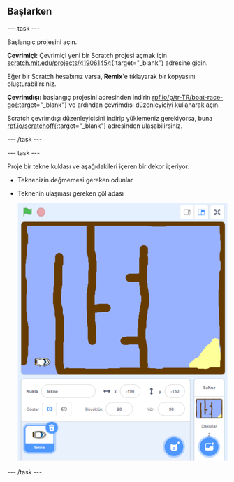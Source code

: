## Başlarken

--- task ---

Başlangıç projesini açın.

**Çevrimiçi:** Çevrimiçi yeni bir Scratch projesi açmak için [scratch.mit.edu/projects/419061454](https://scratch.mit.edu/projects/419061454){:target="_blank"} adresine gidin.

Eğer bir Scratch hesabınız varsa, **Remix**'e tıklayarak bir kopyasını oluşturabilirsiniz.

**Çevrimdışı:** başlangıç projesini adresinden indirin [rpf.io/p/tr-TR/boat-race-go](http://rpf.io/p/tr-TR/boat-race-go){:target="_blank"} ve ardından çevrimdışı düzenleyiciyi kullanarak açın.

Scratch çevrimdışı düzenleyicisini indirip yüklemeniz gerekiyorsa, buna [rpf.io/scratchoff](http://rpf.io/scratchoff){:target="_blank"} adresinden ulaşabilirsiniz.

--- /task ---

--- task ---

Proje bir tekne kuklası ve aşağıdakileri içeren bir dekor içeriyor:

- Teknenizin değmemesi gereken odunlar
- Teknenin ulaşması gereken çöl adası
    
    ![ekran alıntısı](images/boat-starter.png)

--- /task ---